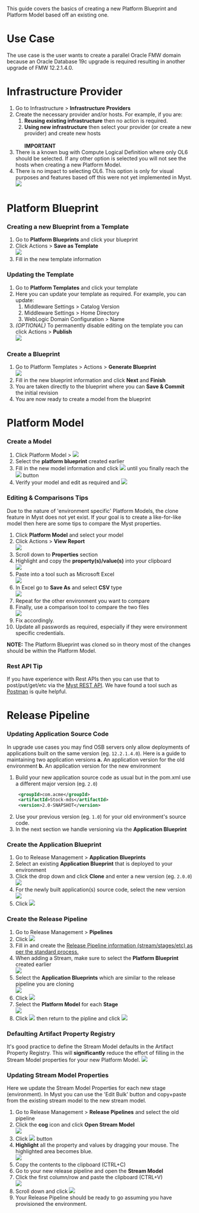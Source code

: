 This guide covers the basics of creating a new Platform Blueprint and Platform Model based off an existing one.

# Use Case
The use case is the user wants to create a parallel Oracle FMW domain because an Oracle Database 19c upgrade is required resulting in another upgrade of FMW 12.2.1.4.0.


# Infrastructure Provider
1. Go to Infrastructure > **Infrastructure Providers**
2. Create the necessary provider and/or hosts. For example, if you are:
	1. **Reusing existing infrastructure** then no action is required.
	2. **Using new infrastructure** then select your provider (or create a new provider) and create new hosts<br><br>
**IMPORTANT**
1. There is a known bug with Compute Logical Definition where only OL6 should be selected. If any other option is selected you will not see the hosts when creating a new Platform Model.
2. There is no impact to selecting OL6. This option is only for visual purposes and features based off this were not yet implemented in Myst.<br> ![](img/infrastructure_host.png)


# Platform Blueprint
### Creating a new Blueprint from a Template
1. Go to **Platform Blueprints** and click your blueprint
2. Click Actions > **Save as Template** <br> ![](img/template-save.png)
3. Fill in the new template information

### Updating the Template
1. Go to **Platform Templates** and click your template
2. Here you can update your template as required. For example, you can update:
	1. Middleware Settings > Catalog Version
	2. Middleware Settings > Home Directory
	3. WebLogic Domain Configuration > Name
3. *(OPTIONAL)* To permanently disable editing on the template you can click Actions > **Publish** <br> ![](img/template-publish.png)


### Create a Blueprint
1. Go to Platform Templates > Actions > **Generate Blueprint** <br> ![](img/template-generate-blueprint.png)
2. Fill in the new blueprint information and click **Next** and **Finish**
3. You are taken directly to the blueprint where you can **Save & Commit** the initial revision
4. You are now ready to create a model from the blueprint


# Platform Model
### Create a Model
1. Click Platform Model > ![](img/create-new.png)
2. Select the **platform blueprint** created earlier
3. Fill in the new model information and click ![](img/next.png) until you finally reach the ![](img/finish.png) button
4. Verify your model and edit as required and ![](img/savecommit.png)

### Editing & Comparisons Tips
Due to the nature of 'environment specific' Platform Models, the clone feature in Myst does not yet exist. If your goal is to create a like-for-like model then here are some tips to compare the Myst properties.

1. Click **Platform Model** and select your model
2. Click Actions > **View Report** <br>![](img/model-view-report.png)
3. Scroll down to **Properties** section
4. Highlight and copy the **property(s)/value(s)** into your clipboard <br>![](img/model-compare-properties.png)
5. Paste into a tool such as Microsoft Excel <br>![](img/model-excel.png)
6. In Excel go to **Save As** and select **CSV** type <br>![](img/model-excel-csv.png)
7. Repeat for the other environment you want to compare
8. Finally, use a comparison tool to compare the two files <br>![](img/model-compare-final.png)
9. Fix accordingly.
10. Update all passwords as required, especially if they were environment specific credentials.

**NOTE:** The Platform Blueprint was cloned so in theory most of the changes should be within the Platform Model.

### Rest API Tip
If you have experience with Rest APIs then you can use that to post/put/get/etc via the [Myst REST API](https://help.mystsoftware.com/?q=rest+api). We have found a tool such as [Postman](https://www.postman.com/) is quite helpful.


# Release Pipeline
### Updating Application Source Code
In upgrade use cases you may find OSB servers only allow deployments of applications built on the same version (eg. `12.2.1.4.0`). Here is a guide to maintaining two application versions
**a.** An application version for the old environment
**b.** An application version for the new environment

1. Build your new application source code as usual but in the pom.xml use a different major version (eg. `2.0`)
   ```xml
    <groupId>com.acme</groupId>
    <artifactId>Stock-mds</artifactId>
    <version>2.0-SNAPSHOT</version>
   ```
3. Use your previous version (eg. `1.0`) for your old environment's source code.
4. In the next section we handle versioning via the **Application Blueprint**


### Create the Application Blueprint
1. Go to Release Management > **Application Blueprints**
2. Select an existing **Application Blueprint** that is deployed to your environment
3. Click the drop down and click **Clone** and enter a new version (eg. `2.0.0`) <br>![](img/release-clone-abp.png)
4. For the newly built application(s) source code, select the new version <br>![](img/release-abp.png)
5. Click ![](img/save.png)


### Create the Release Pipeline
1. Go to Release Management > **Pipelines**
2. Click ![](img/create-new.png)
3. Fill in and create the [Release Pipeline information (stream/stages/etc) as per the standard process.](https://userguide.mystsoftware.com/release/pipeline/)
4. When adding a Stream, make sure to select the **Platform Blueprint** created earlier <br>![](img/release-stream-creation.png)
5. Select the **Application Blueprints** which are similar to the release pipeline you are cloning <br>![](img/release-stream-abp.png)
6. Click ![](img/save.png)
7. Select the **Platform Model** for each **Stage** <br>![](img/release-stream-platform-model.png)
8. Click ![](img/save.png) then return to the pipline and click ![](img/release-save-activate.png)


### Defaulting Artifact Property Registry
It's good practice to define the Stream Model defaults in the Artifact Property Registry. This will **significantly** reduce the effort of filling in the Stream Model properties for your new Platform Model.
![](img/release-artifact-property-registry-defaults.png)


### Updating Stream Model Properties
Here we update the Stream Model Properties for each new stage (environment). In Myst you can use the 'Edit Bulk' button and copy+paste from the existing stream model to the new stream model.

1. Go to Release Management > **Release Pipelines** and select the old pipeline
2. Click the **cog** icon and click **Open Stream Model** <br>![](img/release-stream-old.png)
3. Click ![](img/release-edit-bulk.png) button
4. **Highlight** all the property and values by dragging your mouse. The highlighted area becomes blue. <br>![](img/release-stream-old-copy.png)
5. Copy the contents to the clipboard (CTRL+C)
6. Go to your new release pipeline and open the **Stream Model**
7. Click the first column/row and paste the clipboard (CTRL+V) <br>![](img/release-stream-new.png)
8. Scroll down and click ![](img/release-edit-bulk-save.png)
9. Your Release Pipeline should be ready to go assuming you have provisioned the environment.

